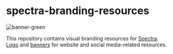 # spectra-branding-resources
![banner-green](https://github.com/APWine/spectra-branding-resources/assets/55927733/73d45312-312b-4a3d-a353-24ad3085260d)

This repository contains visual branding resources for [Spectra](https://spectra.finance/).
<br>[Logo](https://github.com/APWine/spectra-branding-resources/tree/main/Spectra/logo) and [banners](https://github.com/APWine/spectra-branding-resources/tree/442e9eb575d306a416c17db53308267e2e42ee72/Spectra/banner) for website and social media-related resources.

